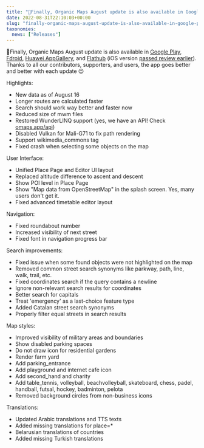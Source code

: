 ```yaml
---
title: "🤖Finally, Organic Maps August update is also available in Google Play, Fdroid, Huawei AppGallery, and Flathub (iOS version passed review earlier)."
date: 2022-08-31T22:10:03+00:00
slug: "finally-organic-maps-august-update-is-also-available-in-google-play-fdroid-huawei-appgallery-and-flathub-ios-version-passed-review-earlier"
taxonomies:
  news: ["Releases"]
---
```


🤖Finally, Organic Maps August update is also available in [Google Play](https://play.google.com/store/apps/details?id=app.organicmaps), [Fdroid](https://f-droid.org/en/packages/app.organicmaps/), [Huawei AppGallery](https://appgallery.huawei.com/#/app/C104325611), and [Flathub](https://flathub.org/apps/details/app.organicmaps.desktop) (iOS version [passed review earlier](https://organicmaps.app/news/2022-08-24/meet-many-improvements-in-the-organic-maps-update-for-ios/)).
Thanks to all our contributors, supporters, and users, the app goes better and better with each update 😉

Highlights:
* New data as of August 16
* Longer routes are calculated faster
* Search should work way better and faster now
* Reduced size of mwm files
* Restored WunderLINQ support (yes, we have an API! Check [omaps.app/api](http://omaps.app/api))
* Disabled Vulkan for Mali-G71 to fix path rendering
* Support wikimedia\_commons tag
* Fixed crash when selecting some objects on the map

User Interface:
* Unified Place Page and Editor UI layout
* Replaced altitude difference to ascent and descent
* Show POI level in Place Page
* Show "Map data from OpenStreetMap" in the splash screen. Yes, many users don't get it.
* Fixed advanced timetable editor layout

Navigation:
* Fixed roundabout number
* Increased visibility of next street
* Fixed font in navigation progress bar

Search improvements:
* Fixed issue when some found objects were not highlighted on the map
* Removed common street search synonyms like parkway, path, line, walk, trail, etc.
* Fixed coordinates search if the query contains a newline
* Ignore non-relevant search results for coordinates
* Better search for capitals
* Treat 'emergency' as a last-choice feature type
* Added Catalan street search synonyms
* Properly filter equal streets in search results

Map styles:
* Improved visibility of military areas and boundaries
* Show disabled parking spaces
* Do not draw icon for residential gardens
* Render farm yard
* Add parking\_entrance
* Add playground and internet cafe icon
* Add second\_hand and charity
* Add table\_tennis, volleyball, beachvolleyball, skateboard, chess, padel, handball, futsal, hockey, badminton, pelota
* Removed background circles from non-business icons

Translations:
* Updated Arabic translations and TTS texts
* Added missing translations for place=\*
* Belarusian translations of countries
* Added missing Turkish translations
